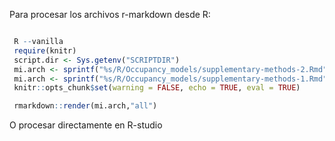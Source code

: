 
Para procesar los archivos r-markdown desde R:

```r

 R --vanilla
 require(knitr)
 script.dir <- Sys.getenv("SCRIPTDIR")
 mi.arch <- sprintf("%s/R/Occupancy_models/supplementary-methods-2.Rmd",script.dir)
 mi.arch <- sprintf("%s/R/Occupancy_models/supplementary-methods-1.Rmd",script.dir)
 knitr::opts_chunk$set(warning = FALSE, echo = TRUE, eval = TRUE)

 rmarkdown::render(mi.arch,"all")

```

O procesar directamente en R-studio
